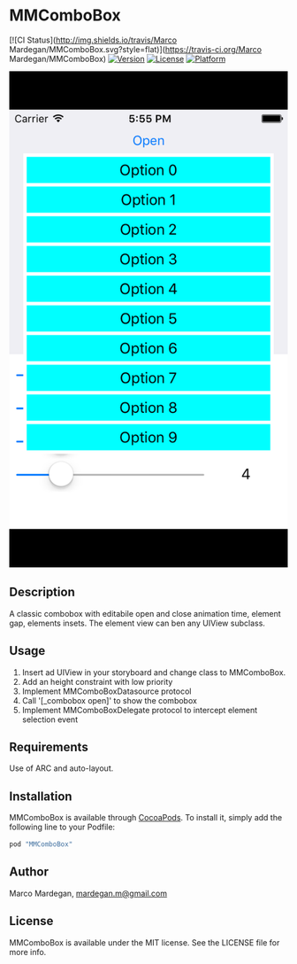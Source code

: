 # MMComboBox

[![CI Status](http://img.shields.io/travis/Marco Mardegan/MMComboBox.svg?style=flat)](https://travis-ci.org/Marco Mardegan/MMComboBox)
[![Version](https://img.shields.io/cocoapods/v/MMComboBox.svg?style=flat)](http://cocoapods.org/pods/MMComboBox)
[![License](https://img.shields.io/cocoapods/l/MMComboBox.svg?style=flat)](http://cocoapods.org/pods/MMComboBox)
[![Platform](https://img.shields.io/cocoapods/p/MMComboBox.svg?style=flat)](http://cocoapods.org/pods/MMComboBox)

![Open combobox](/screens/screen0.png?raw=true "Open combobox")

## Description

A classic combobox with editabile open and close animation time, element gap, elements insets.
The element view can ben any UIView subclass.

## Usage

1. Insert ad UIView in your storyboard and change class to MMComboBox.
2. Add an height constraint with low priority
3. Implement MMComboBoxDatasource protocol
4. Call '[_combobox open]' to show the combobox
5. Implement MMComboBoxDelegate protocol to intercept element selection event

## Requirements

Use of ARC and auto-layout.

## Installation

MMComboBox is available through [CocoaPods](http://cocoapods.org). To install
it, simply add the following line to your Podfile:

```ruby
pod "MMComboBox"
```

## Author

Marco Mardegan, mardegan.m@gmail.com

## License

MMComboBox is available under the MIT license. See the LICENSE file for more info.
